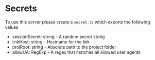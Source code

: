# Secrets

To use this server please create a `secret.ts` which exports the following values

- sessionSecret: string - A random secret string
- linkHost: string - Hostname for the link
- projRoot: string - Absolute path to the project folder
- allowUA: RegExp - A regex that matches all allowed user agents